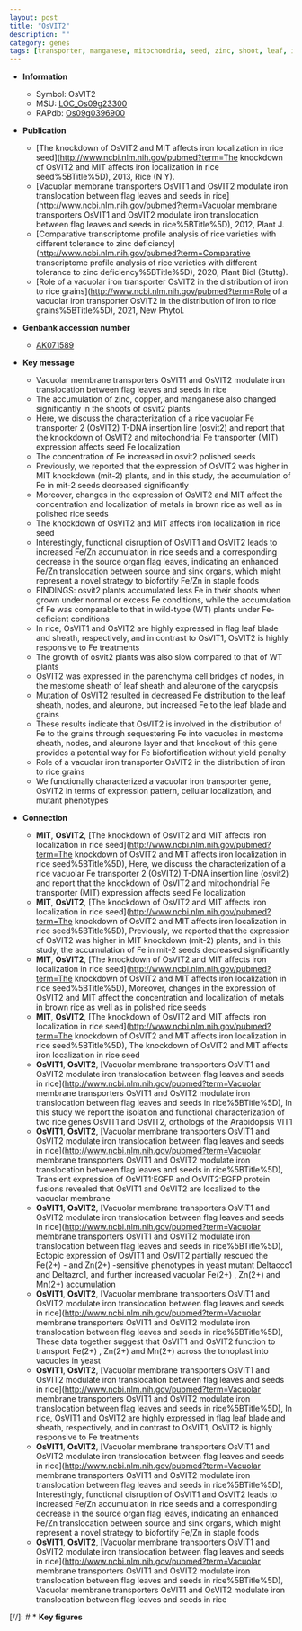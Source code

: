 ```yaml
---
layout: post
title: "OsVIT2"
description: ""
category: genes
tags: [transporter, manganese, mitochondria, seed, zinc, shoot, leaf, iron, growth, sheath, yield, Fe]
---
```


* **Information**  
    + Symbol: OsVIT2  
    + MSU: [LOC_Os09g23300](http://rice.uga.edu/cgi-bin/ORF_infopage.cgi?orf=LOC_Os09g23300)  
    + RAPdb: [Os09g0396900](http://rapdb.dna.affrc.go.jp/viewer/gbrowse_details/irgsp1?name=Os09g0396900)  

* **Publication**  
    + [The knockdown of OsVIT2 and MIT affects iron localization in rice seed](http://www.ncbi.nlm.nih.gov/pubmed?term=The knockdown of OsVIT2 and MIT affects iron localization in rice seed%5BTitle%5D), 2013, Rice (N Y).
    + [Vacuolar membrane transporters OsVIT1 and OsVIT2 modulate iron translocation between flag leaves and seeds in rice](http://www.ncbi.nlm.nih.gov/pubmed?term=Vacuolar membrane transporters OsVIT1 and OsVIT2 modulate iron translocation between flag leaves and seeds in rice%5BTitle%5D), 2012, Plant J.
    + [Comparative transcriptome profile analysis of rice varieties with different tolerance to zinc deficiency](http://www.ncbi.nlm.nih.gov/pubmed?term=Comparative transcriptome profile analysis of rice varieties with different tolerance to zinc deficiency%5BTitle%5D), 2020, Plant Biol (Stuttg).
    + [Role of a vacuolar iron transporter OsVIT2 in the distribution of iron to rice grains](http://www.ncbi.nlm.nih.gov/pubmed?term=Role of a vacuolar iron transporter OsVIT2 in the distribution of iron to rice grains%5BTitle%5D), 2021, New Phytol.

* **Genbank accession number**  
    + [AK071589](http://www.ncbi.nlm.nih.gov/nuccore/AK071589)

* **Key message**  
    + Vacuolar membrane transporters OsVIT1 and OsVIT2 modulate iron translocation between flag leaves and seeds in rice
    + The accumulation of zinc, copper, and manganese also changed significantly in the shoots of osvit2 plants
    + Here, we discuss the characterization of a rice vacuolar Fe transporter 2 (OsVIT2) T-DNA insertion line (osvit2) and report that the knockdown of OsVIT2 and mitochondrial Fe transporter (MIT) expression affects seed Fe localization
    + The concentration of Fe increased in osvit2 polished seeds
    + Previously, we reported that the expression of OsVIT2 was higher in MIT knockdown (mit-2) plants, and in this study, the accumulation of Fe in mit-2 seeds decreased significantly
    + Moreover, changes in the expression of OsVIT2 and MIT affect the concentration and localization of metals in brown rice as well as in polished rice seeds
    + The knockdown of OsVIT2 and MIT affects iron localization in rice seed
    + Interestingly, functional disruption of OsVIT1 and OsVIT2 leads to increased Fe/Zn accumulation in rice seeds and a corresponding decrease in the source organ flag leaves, indicating an enhanced Fe/Zn translocation between source and sink organs, which might represent a novel strategy to biofortify Fe/Zn in staple foods
    + FINDINGS: osvit2 plants accumulated less Fe in their shoots when grown under normal or excess Fe conditions, while the accumulation of Fe was comparable to that in wild-type (WT) plants under Fe-deficient conditions
    + In rice, OsVIT1 and OsVIT2 are highly expressed in flag leaf blade and sheath, respectively, and in contrast to OsVIT1, OsVIT2 is highly responsive to Fe treatments
    + The growth of osvit2 plants was also slow compared to that of WT plants
    + OsVIT2 was expressed in the parenchyma cell bridges of nodes, in the mestome sheath of leaf sheath and aleurone of the caryopsis
    + Mutation of OsVIT2 resulted in decreased Fe distribution to the leaf sheath, nodes, and aleurone, but increased Fe to the leaf blade and grains
    + These results indicate that OsVIT2 is involved in the distribution of Fe to the grains through sequestering Fe into vacuoles in mestome sheath, nodes, and aleurone layer and that knockout of this gene provides a potential way for Fe biofortification without yield penalty
    + Role of a vacuolar iron transporter OsVIT2 in the distribution of iron to rice grains
    + We functionally characterized a vacuolar iron transporter gene, OsVIT2 in terms of expression pattern, cellular localization, and mutant phenotypes

* **Connection**  
    + __MIT__, __OsVIT2__, [The knockdown of OsVIT2 and MIT affects iron localization in rice seed](http://www.ncbi.nlm.nih.gov/pubmed?term=The knockdown of OsVIT2 and MIT affects iron localization in rice seed%5BTitle%5D), Here, we discuss the characterization of a rice vacuolar Fe transporter 2 (OsVIT2) T-DNA insertion line (osvit2) and report that the knockdown of OsVIT2 and mitochondrial Fe transporter (MIT) expression affects seed Fe localization
    + __MIT__, __OsVIT2__, [The knockdown of OsVIT2 and MIT affects iron localization in rice seed](http://www.ncbi.nlm.nih.gov/pubmed?term=The knockdown of OsVIT2 and MIT affects iron localization in rice seed%5BTitle%5D), Previously, we reported that the expression of OsVIT2 was higher in MIT knockdown (mit-2) plants, and in this study, the accumulation of Fe in mit-2 seeds decreased significantly
    + __MIT__, __OsVIT2__, [The knockdown of OsVIT2 and MIT affects iron localization in rice seed](http://www.ncbi.nlm.nih.gov/pubmed?term=The knockdown of OsVIT2 and MIT affects iron localization in rice seed%5BTitle%5D), Moreover, changes in the expression of OsVIT2 and MIT affect the concentration and localization of metals in brown rice as well as in polished rice seeds
    + __MIT__, __OsVIT2__, [The knockdown of OsVIT2 and MIT affects iron localization in rice seed](http://www.ncbi.nlm.nih.gov/pubmed?term=The knockdown of OsVIT2 and MIT affects iron localization in rice seed%5BTitle%5D), The knockdown of OsVIT2 and MIT affects iron localization in rice seed
    + __OsVIT1__, __OsVIT2__, [Vacuolar membrane transporters OsVIT1 and OsVIT2 modulate iron translocation between flag leaves and seeds in rice](http://www.ncbi.nlm.nih.gov/pubmed?term=Vacuolar membrane transporters OsVIT1 and OsVIT2 modulate iron translocation between flag leaves and seeds in rice%5BTitle%5D), In this study we report the isolation and functional characterization of two rice genes OsVIT1 and OsVIT2, orthologs of the Arabidopsis VIT1
    + __OsVIT1__, __OsVIT2__, [Vacuolar membrane transporters OsVIT1 and OsVIT2 modulate iron translocation between flag leaves and seeds in rice](http://www.ncbi.nlm.nih.gov/pubmed?term=Vacuolar membrane transporters OsVIT1 and OsVIT2 modulate iron translocation between flag leaves and seeds in rice%5BTitle%5D), Transient expression of OsVIT1:EGFP and OsVIT2:EGFP protein fusions revealed that OsVIT1 and OsVIT2 are localized to the vacuolar membrane
    + __OsVIT1__, __OsVIT2__, [Vacuolar membrane transporters OsVIT1 and OsVIT2 modulate iron translocation between flag leaves and seeds in rice](http://www.ncbi.nlm.nih.gov/pubmed?term=Vacuolar membrane transporters OsVIT1 and OsVIT2 modulate iron translocation between flag leaves and seeds in rice%5BTitle%5D), Ectopic expression of OsVIT1 and OsVIT2 partially rescued the Fe(2+) - and Zn(2+) -sensitive phenotypes in yeast mutant Deltaccc1 and Deltazrc1, and further increased vacuolar Fe(2+) , Zn(2+) and Mn(2+) accumulation
    + __OsVIT1__, __OsVIT2__, [Vacuolar membrane transporters OsVIT1 and OsVIT2 modulate iron translocation between flag leaves and seeds in rice](http://www.ncbi.nlm.nih.gov/pubmed?term=Vacuolar membrane transporters OsVIT1 and OsVIT2 modulate iron translocation between flag leaves and seeds in rice%5BTitle%5D), These data together suggest that OsVIT1 and OsVIT2 function to transport Fe(2+) , Zn(2+) and Mn(2+) across the tonoplast into vacuoles in yeast
    + __OsVIT1__, __OsVIT2__, [Vacuolar membrane transporters OsVIT1 and OsVIT2 modulate iron translocation between flag leaves and seeds in rice](http://www.ncbi.nlm.nih.gov/pubmed?term=Vacuolar membrane transporters OsVIT1 and OsVIT2 modulate iron translocation between flag leaves and seeds in rice%5BTitle%5D), In rice, OsVIT1 and OsVIT2 are highly expressed in flag leaf blade and sheath, respectively, and in contrast to OsVIT1, OsVIT2 is highly responsive to Fe treatments
    + __OsVIT1__, __OsVIT2__, [Vacuolar membrane transporters OsVIT1 and OsVIT2 modulate iron translocation between flag leaves and seeds in rice](http://www.ncbi.nlm.nih.gov/pubmed?term=Vacuolar membrane transporters OsVIT1 and OsVIT2 modulate iron translocation between flag leaves and seeds in rice%5BTitle%5D), Interestingly, functional disruption of OsVIT1 and OsVIT2 leads to increased Fe/Zn accumulation in rice seeds and a corresponding decrease in the source organ flag leaves, indicating an enhanced Fe/Zn translocation between source and sink organs, which might represent a novel strategy to biofortify Fe/Zn in staple foods
    + __OsVIT1__, __OsVIT2__, [Vacuolar membrane transporters OsVIT1 and OsVIT2 modulate iron translocation between flag leaves and seeds in rice](http://www.ncbi.nlm.nih.gov/pubmed?term=Vacuolar membrane transporters OsVIT1 and OsVIT2 modulate iron translocation between flag leaves and seeds in rice%5BTitle%5D), Vacuolar membrane transporters OsVIT1 and OsVIT2 modulate iron translocation between flag leaves and seeds in rice

[//]: # * **Key figures**  


